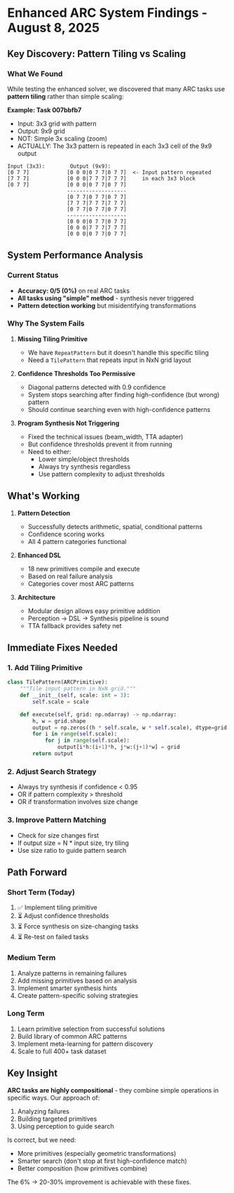 # Enhanced ARC System Findings - August 8, 2025

## Key Discovery: Pattern Tiling vs Scaling

### What We Found
While testing the enhanced solver, we discovered that many ARC tasks use **pattern tiling** rather than simple scaling:

**Example: Task 007bbfb7**
- Input: 3x3 grid with pattern
- Output: 9x9 grid
- NOT: Simple 3x scaling (zoom)
- ACTUALLY: The 3x3 pattern is repeated in each 3x3 cell of the 9x9 output

```
Input (3x3):        Output (9x9):
[0 7 7]            [0 0 0|0 7 7|0 7 7]  <- Input pattern repeated
[7 7 7]            [0 0 0|7 7 7|7 7 7]     in each 3x3 block
[0 7 7]            [0 0 0|0 7 7|0 7 7]
                   -------------------
                   [0 7 7|0 7 7|0 7 7]
                   [7 7 7|7 7 7|7 7 7]
                   [0 7 7|0 7 7|0 7 7]
                   -------------------
                   [0 0 0|0 7 7|0 7 7]
                   [0 0 0|7 7 7|7 7 7]
                   [0 0 0|0 7 7|0 7 7]
```

## System Performance Analysis

### Current Status
- **Accuracy: 0/5 (0%)** on real ARC tasks
- **All tasks using "simple" method** - synthesis never triggered
- **Pattern detection working** but misidentifying transformations

### Why The System Fails

1. **Missing Tiling Primitive**
   - We have `RepeatPattern` but it doesn't handle this specific tiling
   - Need a `TilePattern` that repeats input in NxN grid layout

2. **Confidence Thresholds Too Permissive**
   - Diagonal patterns detected with 0.9 confidence
   - System stops searching after finding high-confidence (but wrong) pattern
   - Should continue searching even with high-confidence patterns

3. **Program Synthesis Not Triggering**
   - Fixed the technical issues (beam_width, TTA adapter)
   - But confidence thresholds prevent it from running
   - Need to either:
     - Lower simple/object thresholds
     - Always try synthesis regardless
     - Use pattern complexity to adjust thresholds

## What's Working

1. **Pattern Detection**
   - Successfully detects arithmetic, spatial, conditional patterns
   - Confidence scoring works
   - All 4 pattern categories functional

2. **Enhanced DSL**
   - 18 new primitives compile and execute
   - Based on real failure analysis
   - Categories cover most ARC patterns

3. **Architecture**
   - Modular design allows easy primitive addition
   - Perception → DSL → Synthesis pipeline is sound
   - TTA fallback provides safety net

## Immediate Fixes Needed

### 1. Add Tiling Primitive
```python
class TilePattern(ARCPrimitive):
    """Tile input pattern in NxN grid."""
    def __init__(self, scale: int = 3):
        self.scale = scale

    def execute(self, grid: np.ndarray) -> np.ndarray:
        h, w = grid.shape
        output = np.zeros((h * self.scale, w * self.scale), dtype=grid.dtype)
        for i in range(self.scale):
            for j in range(self.scale):
                output[i*h:(i+1)*h, j*w:(j+1)*w] = grid
        return output
```

### 2. Adjust Search Strategy
- Always try synthesis if confidence < 0.95
- OR if pattern complexity > threshold
- OR if transformation involves size change

### 3. Improve Pattern Matching
- Check for size changes first
- If output size = N * input size, try tiling
- Use size ratio to guide pattern search

## Path Forward

### Short Term (Today)
1. ✅ Implement tiling primitive
2. ⏳ Adjust confidence thresholds
3. ⏳ Force synthesis on size-changing tasks
4. ⏳ Re-test on failed tasks

### Medium Term
1. Analyze patterns in remaining failures
2. Add missing primitives based on analysis
3. Implement smarter synthesis hints
4. Create pattern-specific solving strategies

### Long Term
1. Learn primitive selection from successful solutions
2. Build library of common ARC patterns
3. Implement meta-learning for pattern discovery
4. Scale to full 400+ task dataset

## Key Insight

**ARC tasks are highly compositional** - they combine simple operations in specific ways. Our approach of:
1. Analyzing failures
2. Building targeted primitives
3. Using perception to guide search

Is correct, but we need:
- More primitives (especially geometric transformations)
- Smarter search (don't stop at first high-confidence match)
- Better composition (how primitives combine)

The 6% → 20-30% improvement is achievable with these fixes.
